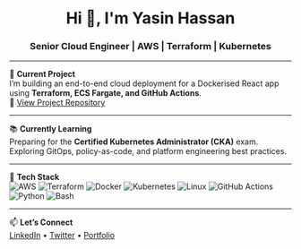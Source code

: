 <h1 align="center">Hi 👋, I'm Yasin Hassan</h1>
<h3 align="center">Senior Cloud Engineer | AWS | Terraform | Kubernetes</h3>

---

🚀 **Current Project**  
I’m building an end-to-end cloud deployment for a Dockerised React app using **Terraform, ECS Fargate, and GitHub Actions**.  
🔗 [View Project Repository](https://github.com/yasinsview/YOUR-REPO) <!-- replace with actual repo link -->

---

📚 **Currently Learning**  
Preparing for the **Certified Kubernetes Administrator (CKA)** exam.  
Exploring GitOps, policy-as-code, and platform engineering best practices.

---

🧰 **Tech Stack**  
![AWS](https://img.shields.io/badge/AWS-232F3E?style=flat&logo=amazonaws&logoColor=white)
![Terraform](https://img.shields.io/badge/Terraform-7B42BC?style=flat&logo=terraform&logoColor=white)
![Docker](https://img.shields.io/badge/Docker-2496ED?style=flat&logo=docker&logoColor=white)
![Kubernetes](https://img.shields.io/badge/Kubernetes-326CE5?style=flat&logo=kubernetes&logoColor=white)
![Linux](https://img.shields.io/badge/Linux-FCC624?style=flat&logo=linux&logoColor=black)
![GitHub Actions](https://img.shields.io/badge/GitHub_Actions-2088FF?style=flat&logo=githubactions&logoColor=white)
![Python](https://img.shields.io/badge/Python-3776AB?style=flat&logo=python&logoColor=white)
![Bash](https://img.shields.io/badge/Bash-4EAA25?style=flat&logo=gnu-bash&logoColor=white)

---

📫 **Let’s Connect**  
[LinkedIn](https://linkedin.com/in/YOUR-LINKEDIN) • [Twitter](https://twitter.com/YOUR-HANDLE) • [Portfolio](https://yourportfolio.com)
